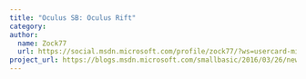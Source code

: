 ```yaml
---
title: "Oculus SB: Oculus Rift"
category: 
author:
  name: Zock77
  url: https://social.msdn.microsoft.com/profile/zock77/?ws=usercard-mini
project_url: https://blogs.msdn.microsoft.com/smallbasic/2016/03/26/new-oculus-rift-extension-for-small-basic-oculus-sb/
---
```

